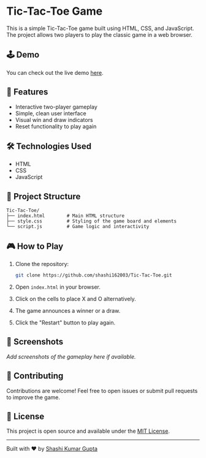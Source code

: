 # Tic-Tac-Toe Game

This is a simple Tic-Tac-Toe game built using HTML, CSS, and JavaScript. The project allows two players to play the classic game in a web browser.

## 🕹️ Demo

You can check out the live demo [here](https://shashi162003.github.io/Tic-Tac-Toe/).

## 🚀 Features

* Interactive two-player gameplay
* Simple, clean user interface
* Visual win and draw indicators
* Reset functionality to play again

## 🛠️ Technologies Used

* HTML
* CSS
* JavaScript

## 📁 Project Structure

```
Tic-Tac-Toe/
├── index.html        # Main HTML structure
├── style.css         # Styling of the game board and elements
└── script.js         # Game logic and interactivity
```

## 🎮 How to Play

1. Clone the repository:

   ```bash
   git clone https://github.com/shashi162003/Tic-Tac-Toe.git
   ```

2. Open `index.html` in your browser.

3. Click on the cells to place X and O alternatively.

4. The game announces a winner or a draw.

5. Click the "Restart" button to play again.

## 📸 Screenshots

*Add screenshots of the gameplay here if available.*

## 🤝 Contributing

Contributions are welcome! Feel free to open issues or submit pull requests to improve the game.

## 📄 License

This project is open source and available under the [MIT License](LICENSE).

---

Built with ❤️ by [Shashi Kumar Gupta](https://github.com/shashi162003)
